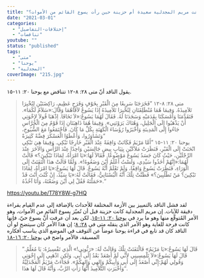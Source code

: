 ```yaml
---
title: "الإعتراض ٢١٥، هل كانت مريم المجدلية سعيدة أم حزينة حين رأت يسوع القائم من الأموات؟"
date: "2021-03-01"
categories: 
  - "إختلافات-التفاصيل"
  - "تناقضات"
youtube: ""
status: "published"
tags: 
  - "متى"
  - "يوحنا"
  - "المجدلية"
coverImage: "215.jpg"
---
```


يقول الناقد أنّ متى ٢٨: ٨-١٢ تتناقض مع يوحنا ٢٠: ١١-١٥.

> متى ٢٨: ٨-١٢ ”فَخَرَجَتَا سَرِيعًا مِنَ الْقَبْرِ بِخَوْفٍ وَفَرَحٍ عَظِيمٍ، رَاكِضَتَيْنِ لِتُخْبِرَا تَلاَمِيذَهُ. وَفِيمَا هُمَا مُنْطَلِقَتَانِ لِتُخْبِرَا تَلاَمِيذَهُ إِذَا يَسُوعُ لاَقَاهُمَا وَقَالَ:«سَلاَمٌ لَكُمَا». فَتَقَدَّمَتَا وَأَمْسَكَتَا بِقَدَمَيْهِ وَسَجَدَتَا لَهُ. فَقَالَ لَهُمَا يَسُوعُ:«لاَ تَخَافَا. اِذْهَبَا قُولاَ لإِخْوَتِي أَنْ يَذْهَبُوا إِلَى الْجَلِيلِ، وَهُنَاكَ يَرَوْنَنِي». وَفِيمَا هُمَا ذَاهِبَتَانِ إِذَا قَوْمٌ مِنَ الْحُرَّاسِ جَاءُوا إِلَى الْمَدِينَةِ وَأَخْبَرُوا رُؤَسَاءَ الْكَهَنَةِ بِكُلِّ مَا كَانَ. فَاجْتَمَعُوا مَعَ الشُّيُوخِ، وَتَشَاوَرُوا، وَأَعْطَوُا الْعَسْكَرَ فِضَّةً كَثِيرَةً“  
> يوحنا ٢٠: ١١-١٥ ”أَمَّا مَرْيَمُ فَكَانَتْ وَاقِفَةً عِنْدَ الْقَبْرِ خَارِجًا تَبْكِي. وَفِيمَا هِيَ تَبْكِي انْحَنَتْ إِلَى الْقَبْرِ، فَنَظَرَتْ مَلاَكَيْنِ بِثِيَابٍ بِيضٍ جَالِسَيْنِ وَاحِدًا عِنْدَ الرَّأْسِ وَالآخَرَ عِنْدَ الرِّجْلَيْنِ، حَيْثُ كَانَ جَسَدُ يَسُوعَ مَوْضُوعًا. فَقَالاَ لَهَا:«يَا امْرَأَةُ، لِمَاذَا تَبْكِينَ؟» قَالَتْ لَهُمَا:«إِنَّهُمْ أَخَذُوا سَيِّدِي، وَلَسْتُ أَعْلَمُ أَيْنَ وَضَعُوهُ!». وَلَمَّا قَالَتْ هذَا الْتَفَتَتْ إِلَى الْوَرَاءِ، فَنَظَرَتْ يَسُوعَ وَاقِفًا، وَلَمْ تَعْلَمْ أَنَّهُ يَسُوعُ. قَالَ لَهَا يَسُوعُ:«يَا امْرَأَةُ، لِمَاذَا تَبْكِينَ؟ مَنْ تَطْلُبِينَ؟» فَظَنَّتْ تِلْكَ أَنَّهُ الْبُسْتَانِيُّ، فَقَالَتْ لَهُ:«يَا سَيِّدُ، إِنْ كُنْتَ أَنْتَ قَدْ حَمَلْتَهُ فَقُلْ لِي أَيْنَ وَضَعْتَهُ، وَأَنَا آخُذُهُ».“

https://youtu.be/T78Y8W-g7HQ

لقد فشل الناقد بالتمييز بين الأزمة المختلفة للأحداث بالإضافة إلى عدم القيام بقراءة دقيقة للآيات. إن مريم المجدلية كانت حزينة قبل أن تُميّز يسوع القائم من الأموات، وهو الأمر المُتوقَّع منها وهو ما يرد في [يوحنا ٢٠: ١١-١٥](https://my.bible.com/bible/67/JHN.20.keh?parallel=101). لكن بعد أن عرفت أنَّ يسوع حيّ، فإنها كانت فرحة للغاية وهو الأمر الذي ينقله متى في [٢٨: ٨](https://my.bible.com/bible/67/MAT.28.المشتركة?parallel=101)؛ إن هذا الأمر كان سيتضح لو أن الناقد كان قد تابع في قراءة يوحنا عوضاً عن التوقف في الموضع الذي يناسب أفكاره المسبقة، فالأمر واضح في [يوحنا ٢٠: ١٦-١٨](https://my.bible.com/bible/67/JHN.20.keh?parallel=101)

> ”قَالَ لَهَا يَسُوعُ:«يَا مَرْيَمُ» فَالْتَفَتَتْ تِلْكَ وَقَالَتْ لَهُ: «رَبُّونِي!» الَّذِي تَفْسِيرُهُ: يَا مُعَلِّمُ. قَالَ لَهَا يَسُوعُ:«لاَ تَلْمِسِينِي لأَنِّي لَمْ أَصْعَدْ بَعْدُ إِلَى أَبِي. وَلكِنِ اذْهَبِي إِلَى إِخْوَتِي وَقُولِي لَهُمْ:إِنِّي أَصْعَدُ إِلَى أَبِي وَأَبِيكُمْ وَإِلهِي وَإِلهِكُمْ». فَجَاءَتْ مَرْيَمُ الْمَجْدَلِيَّةُ وَأَخْبَرَتِ التَّلاَمِيذَ أَنَّهَا رَأَتِ الرَّبَّ، وَأَنَّهُ قَالَ لَهَا هذَا“.
